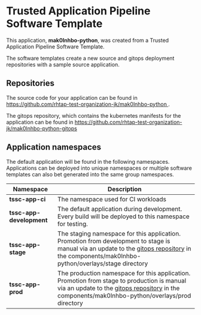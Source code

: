 # Trusted Application Pipeline Software Template

This application, **mak0lnhbo-python**, was created from a Trusted Application Pipeline Software Template.

The software templates create a new source and gitops deployment repositories with a sample source application. 

## Repositories

The source code for your application can be found in [https://github.com/rhtap-test-organization-jk/mak0lnhbo-python ](https://github.com/rhtap-test-organization-jk/mak0lnhbo-python ).
 
The gitops repository, which contains the kubernetes manifests for the application can be found in 
[https://github.com/rhtap-test-organization-jk/mak0lnhbo-python-gitops ](https://github.com/rhtap-test-organization-jk/mak0lnhbo-python-gitops ) 

## Application namespaces 

The default application will be found in the following namespaces. Applications can be deployed into unique namespaces or multiple software templates can also bet generated into the same group namespaces.  

|  Namespace   |  Description   |  
| -------- | -------- |
| **tssc-app-ci** | The namespace used for CI workloads |
| **tssc-app-development** | The default application during development. Every build will be deployed to this namespace for testing. |
| **tssc-app-stage** | The staging namespace for this application. Promotion from development to stage is manual via an update to the [gitops repository](https://github.com/rhtap-test-organization-jk/mak0lnhbo-python-gitops ) in the components/mak0lnhbo-python/overlays/stage directory |
| **tssc-app-prod** | The production namespace for this application. Promotion from stage to production is manual via an update to the [gitops repository](https://github.com/rhtap-test-organization-jk/mak0lnhbo-python-gitops ) in the components/mak0lnhbo-python/overlays/prod directory |